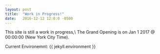 ```yaml
---
layout: post
title:  "Work in Progress!"
date:   2016-12-12 12:0:0 -0500
---
```

This site is still a work in progress,\\
The Grand Opening is on Jan 1 2017 @ 00:00:00 (New York City Time). 

Current Environemnt:	{{ jekyll.environment }}